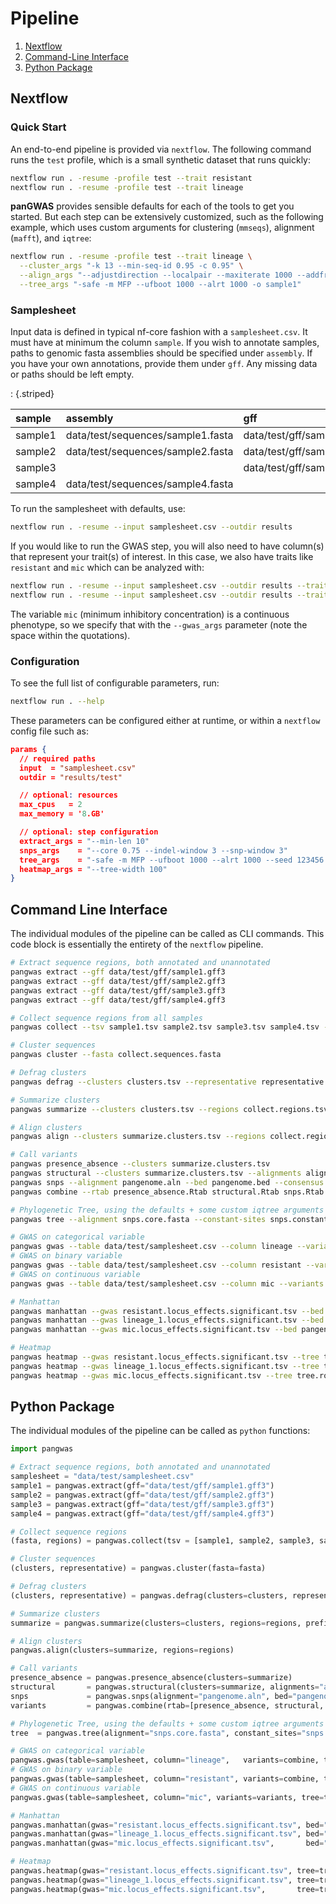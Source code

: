 # Pipeline

1. [Nextflow](#nextflow)
1. [Command-Line Interface](#command-line-interface)
1. [Python Package](#python-package)

## Nextflow

### Quick Start

An end-to-end pipeline is provided via `nextflow`. The following command runs the `test` profile, which is a small synthetic dataset that runs quickly:

```bash
nextflow run . -resume -profile test --trait resistant
nextflow run . -resume -profile test --trait lineage
```

**panGWAS** provides sensible defaults for each of the tools to get you started. But each step can be extensively customized, such as the following example, which uses custom arguments for clustering (`mmseqs`), alignment (`mafft`), and `iqtree`:

```bash
nextflow run . -resume -profile test --trait lineage \
  --cluster_args "-k 13 --min-seq-id 0.95 -c 0.95" \
  --align_args "--adjustdirection --localpair --maxiterate 1000 --addfragments" \
  --tree_args "-safe -m MFP --ufboot 1000 --alrt 1000 -o sample1"
```

### Samplesheet

Input data is defined in typical nf-core fashion with a `samplesheet.csv`. It must have at minimum the column `sample`. If you wish to annotate samples, paths to genomic fasta assemblies should be specified under `assembly`. If you have your own annotations, provide them under `gff`. Any missing data or paths should be left empty.

<div class="table-responsive">

: {.striped}

|sample |assembly                         |gff                       |lineage|resistant|mic  |
|:------|:--------------------------------|:-------------------------|:------|:--------|-----|
|sample1|data/test/sequences/sample1.fasta|data/test/gff/sample1.gff3|1      |0        | 0.0 |
|sample2|data/test/sequences/sample2.fasta|data/test/gff/sample2.gff3|2      |0        |     |
|sample3|                                 |data/test/gff/sample3.gff3|2      |1        | 2.1 |
|sample4| data/test/sequences/sample4.fasta | | 3      |1        | 2.9 |

</div>

To run the samplesheet with defaults, use:

```bash
nextflow run . -resume --input samplesheet.csv --outdir results
```

If you would like to run the GWAS step, you will also need to have column(s) that represent your trait(s) of interest. In this case, we also have traits like `resistant` and `mic` which can be analyzed with:

```bash
nextflow run . -resume --input samplesheet.csv --outdir results --trait resistant
nextflow run . -resume --input samplesheet.csv --outdir results --trait mic --gwas_args " --continuous"
```

The variable `mic` (minimum inhibitory concentration) is a continuous phenotype, so we specify that with the `--gwas_args` parameter (note the space within the quotations).

### Configuration

To see the full list of configurable parameters, run:

```bash
nextflow run . --help
```

These parameters can be configured either at runtime, or within a `nextflow` config file such as:

```json
params {
  // required paths
  input  = "samplesheet.csv"
  outdir = "results/test"

  // optional: resources
  max_cpus   = 2
  max_memory = '8.GB'

  // optional: step configuration
  extract_args = "--min-len 10"
  snps_args    = "--core 0.75 --indel-window 3 --snp-window 3"
  tree_args    = "-safe -m MFP --ufboot 1000 --alrt 1000 --seed 123456 -o sample1"
  heatmap_args = "--tree-width 100"
}
```

## Command Line Interface

The individual modules of the pipeline can be called as CLI commands. This code block is essentially the entirety of the `nextflow` pipeline.

```bash
# Extract sequence regions, both annotated and unannotated
pangwas extract --gff data/test/gff/sample1.gff3
pangwas extract --gff data/test/gff/sample2.gff3
pangwas extract --gff data/test/gff/sample3.gff3
pangwas extract --gff data/test/gff/sample4.gff3

# Collect sequence regions from all samples
pangwas collect --tsv sample1.tsv sample2.tsv sample3.tsv sample4.tsv --prefix collect

# Cluster sequences
pangwas cluster --fasta collect.sequences.fasta

# Defrag clusters
pangwas defrag --clusters clusters.tsv --representative representative.fasta --prefix defrag

# Summarize clusters
pangwas summarize --clusters clusters.tsv --regions collect.regions.tsv --prefix summarize

# Align clusters
pangwas align --clusters summarize.clusters.tsv --regions collect.regions.tsv

# Call variants
pangwas presence_absence --clusters summarize.clusters.tsv
pangwas structural --clusters summarize.clusters.tsv --alignments alignments
pangwas snps --alignment pangenome.aln --bed pangenome.bed --consensus pangenome.consensus.fasta --structural structural.Rtab
pangwas combine --rtab presence_absence.Rtab structural.Rtab snps.Rtab

# Phylogenetic Tree, using the defaults + some custom iqtree arguments
pangwas tree --alignment snps.core.fasta --constant-sites snps.constant_sites.txt -safe -m MFP --ufboot 1000 --alrt 1000 -o sample1

# GWAS on categorical variable
pangwas gwas --table data/test/samplesheet.csv --column lineage --variants combine.Rtab --tree tree.rooted.nwk --clusters summarize.clusters.tsv
# GWAS on binary variable
pangwas gwas --table data/test/samplesheet.csv --column resistant --variants combine.Rtab --tree tree.rooted.nwk --clusters summarize.clusters.tsv --lineage-column lineage
# GWAS on continuous variable
pangwas gwas --table data/test/samplesheet.csv --column mic --variants combine.Rtab --tree tree.rooted.nwk --clusters summarize.clusters.tsv  --lineage-column lineage --continuous

# Manhattan
pangwas manhattan --gwas resistant.locus_effects.significant.tsv --bed pangenome.bed --prefix resistant
pangwas manhattan --gwas lineage_1.locus_effects.significant.tsv --bed pangenome.bed --prefix lineage
pangwas manhattan --gwas mic.locus_effects.significant.tsv --bed pangenome.bed --prefix mic

# Heatmap
pangwas heatmap --gwas resistant.locus_effects.significant.tsv --tree tree.rooted.nwk --prefix resistant
pangwas heatmap --gwas lineage_1.locus_effects.significant.tsv --tree tree.rooted.nwk --prefix lineage
pangwas heatmap --gwas mic.locus_effects.significant.tsv --tree tree.rooted.nwk --prefix mic
```

## Python Package

The individual modules of the pipeline can be called as `python` functions:

```python
import pangwas

# Extract sequence regions, both annotated and unannotated
samplesheet = "data/test/samplesheet.csv"
sample1 = pangwas.extract(gff="data/test/gff/sample1.gff3")
sample2 = pangwas.extract(gff="data/test/gff/sample2.gff3")
sample3 = pangwas.extract(gff="data/test/gff/sample3.gff3")
sample4 = pangwas.extract(gff="data/test/gff/sample4.gff3")

# Collect sequence regions
(fasta, regions) = pangwas.collect(tsv = [sample1, sample2, sample3, sample4], prefix="collect")

# Cluster sequences
(clusters, representative) = pangwas.cluster(fasta=fasta)

# Defrag clusters
(clusters, representative) = pangwas.defrag(clusters=clusters, representative=representative, prefix="defrag")

# Summarize clusters
summarize = pangwas.summarize(clusters=clusters, regions=regions, prefix="summarize")

# Align clusters
pangwas.align(clusters=summarize, regions=regions)

# Call variants
presence_absence = pangwas.presence_absence(clusters=summarize)
structural       = pangwas.structural(clusters=summarize, alignments="alignments")
snps             = pangwas.snps(alignment="pangenome.aln", bed="pangenome.bed", consensus="pangenome.consensus.fasta", structural=structural)
variants         = pangwas.combine(rtab=[presence_absence, structural, snps])

# Phylogenetic Tree, using the defaults + some custom iqtree arguments
tree  = pangwas.tree(alignment="snps.core.fasta", constant_sites="snps.constant_sites.txt", args=pangwas.TREE_ARGS + ' --ufboot 1000 --alrt 1000 -o sample1')

# GWAS on categorical variable
pangwas.gwas(table=samplesheet, column="lineage",   variants=combine, tree=tree, clusters=summarize)
# GWAS on binary variable
pangwas.gwas(table=samplesheet, column="resistant", variants=combine, tree=tree, clusters=summarize, lineage_column="lineage")
# GWAS on continuous variable
pangwas.gwas(table=samplesheet, column="mic", variants=variants, tree=tree, clusters=summarize, lineage_column="lineage", continuous=True)

# Manhattan
pangwas.manhattan(gwas="resistant.locus_effects.significant.tsv", bed="pangenome.bed", prefix="resistant")
pangwas.manhattan(gwas="lineage_1.locus_effects.significant.tsv", bed="pangenome.bed", prefix="lineage")
pangwas.manhattan(gwas="mic.locus_effects.significant.tsv",       bed="pangenome.bed", prefix="mic")

# Heatmap
pangwas.heatmap(gwas="resistant.locus_effects.significant.tsv", tree=tree, prefix="resistant")
pangwas.heatmap(gwas="lineage_1.locus_effects.significant.tsv", tree=tree, prefix="lineage")
pangwas.heatmap(gwas="mic.locus_effects.significant.tsv",       tree=tree, prefix="mic")
```